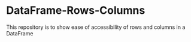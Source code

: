 # DataFrame-Rows-Columns
This repository is to show ease of accessibility of rows and columns in a DataFrame

